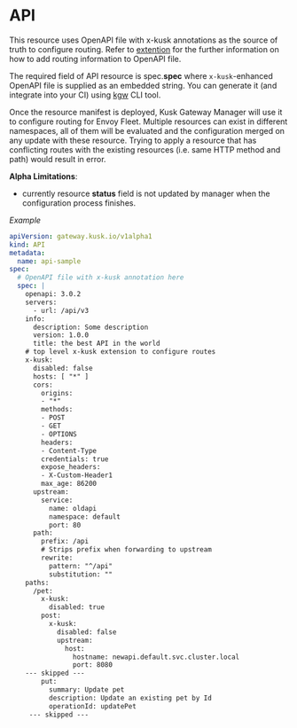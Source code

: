# API

This resource uses OpenAPI file with x-kusk annotations as the source of truth to configure routing.
Refer to [extention](../extension.md) for the further information on how to add routing information to OpenAPI file.

The required field of API resource is spec.**spec** where `x-kusk`-enhanced OpenAPI file is supplied as an embedded string. You can generate it (and integrate into your CI) using [kgw](https://github.com/kubeshop/kgw) CLI tool.

Once the resource manifest is deployed, Kusk Gateway Manager will use it to configure routing for Envoy Fleet.
Multiple resources can exist in different namespaces, all of them will be evaluated and the configuration merged on any update with these resource.
Trying to apply a resource that has conflicting routes with the existing resources (i.e. same HTTP method and path) would result in error.

**Alpha Limitations**:

* currently resource **status** field is not updated by manager when the configuration process finishes.

*Example*

```yaml
apiVersion: gateway.kusk.io/v1alpha1
kind: API
metadata:
  name: api-sample
spec:
  # OpenAPI file with x-kusk annotation here
  spec: |
    openapi: 3.0.2
    servers:
      - url: /api/v3
    info:
      description: Some description
      version: 1.0.0
      title: the best API in the world
    # top level x-kusk extension to configure routes
    x-kusk:
      disabled: false
      hosts: [ "*" ]
      cors:
        origins:
        - "*"
        methods:
        - POST
        - GET
        - OPTIONS
        headers:
        - Content-Type
        credentials: true
        expose_headers:
        - X-Custom-Header1
        max_age: 86200
      upstream:
        service:
          name: oldapi
          namespace: default
          port: 80
      path:
        prefix: /api
        # Strips prefix when forwarding to upstream
        rewrite:
          pattern: "^/api"
          substitution: ""
    paths:
      /pet:
        x-kusk:
          disabled: true
        post:
          x-kusk:
            disabled: false
            upstream:
              host:
                hostname: newapi.default.svc.cluster.local
                port: 8080
    --- skipped ---
        put:
          summary: Update pet
          description: Update an existing pet by Id
          operationId: updatePet
     --- skipped ---

```

